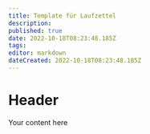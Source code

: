 ```yaml
---
title: Template für Laufzettel
description: 
published: true
date: 2022-10-18T08:23:48.185Z
tags: 
editor: markdown
dateCreated: 2022-10-18T08:23:48.185Z
---
```


# Header
Your content here